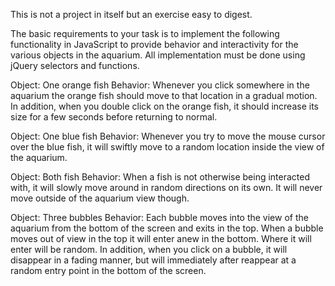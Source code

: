 This is not a project in itself but an exercise easy to digest.

The basic requirements to your task is to implement the following functionality in JavaScript to provide behavior and interactivity for the various objects in the aquarium. All implementation must be done using jQuery selectors and functions.

Object: One orange fish
Behavior: Whenever you click somewhere in the aquarium the orange fish should move to that location in a gradual motion. In addition, when you double click on the orange fish, it should increase its size for a few seconds before returning to normal.

Object: One blue fish
Behavior: Whenever you try to move the mouse cursor over the blue fish, it will swiftly move to a random location inside the view of the aquarium.

Object: Both fish
Behavior: When a fish is not otherwise being interacted with, it will slowly move around in random directions on its own. It will never move outside of the aquarium view though.
 
Object: Three bubbles
Behavior: Each bubble moves into the view of the aquarium from the bottom of the screen and exits in the top. When a bubble moves out of view in the top it will enter anew in the bottom. Where it will enter will be random. In addition, when you click on a bubble, it will disappear in a fading manner, but will immediately after reappear at a random entry point in the bottom of the screen.
